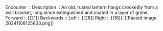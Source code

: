 Encounter :: 
Description :: An old, rusted lantern hangs crookedly from a wall bracket, long since extinguished and coated in a layer of grime.
Forward :: [[21]]
Backwards :: 
Left :: [[28]]
Right :: [[18]]
![[Pasted image 20241108125833.png]]
